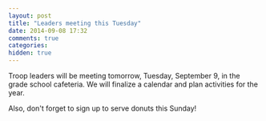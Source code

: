 ```yaml
---
layout: post
title: "Leaders meeting this Tuesday"
date: 2014-09-08 17:32
comments: true
categories: 
hidden: true
---
```

Troop leaders will be meeting tomorrow, Tuesday, September 9, in the grade school cafeteria. We will finalize a calendar and plan activities for the year.

Also, don't forget to sign up to serve donuts this Sunday!